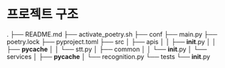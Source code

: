 # 프로젝트 구조
.
├── README.md
├── activate_poetry.sh
├── conf
├── main.py
├── poetry.lock
├── pyproject.toml
├── src
│   ├── apis
│   │   ├── __init__.py
│   │   ├── __pycache__
│   │   └── stt.py
│   ├── common
│   │   └── __init__.py
│   └── services
│       ├── __pycache__
│       └── recognition.py
└── tests
    └── __init__.py
